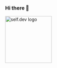 ### Hi there 👋

<p align="left">
  <a href="https://media.tenor.com/yCFHzEvKa9MAAAAi/hello.gif" target="_blank"><img src="https://media.tenor.com/yCFHzEvKa9MAAAAi/hello.gif" width="150" alt="self.dev logo"/></a>
</p>
<img align="center" url="https://giphy.com/embed/UtgTXKxegxHcku4tEa" height="100" />

<!--
**devi-shamps/devi-shamps** is a ✨ _special_ ✨ repository because its `README.md` (this file) appears on your GitHub profile.

Here are some ideas to get you started:

- 🔭 I’m currently working on ...
- 🌱 I’m currently learning ...
- 👯 I’m looking to collaborate on ...
- 🤔 I’m looking for help with ...
- 💬 Ask me about ...
- 📫 How to reach me: ...
- 😄 Pronouns: ...
- ⚡ Fun fact: ...
-->
